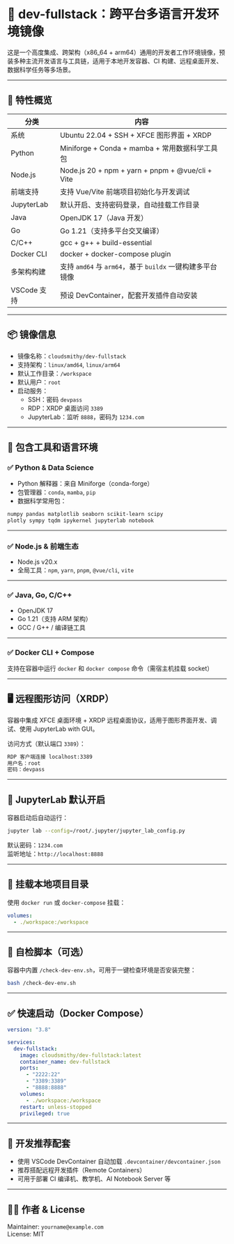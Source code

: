 # 🐳 dev-fullstack：跨平台多语言开发环境镜像

这是一个高度集成、跨架构（x86_64 + arm64）通用的开发者工作环境镜像，预装多种主流开发语言与工具链，适用于本地开发容器、CI 构建、远程桌面开发、数据科学任务等多场景。

---

## 🚀 特性概览

| 分类        | 内容                                                                 |
|-------------|----------------------------------------------------------------------|
| 系统        | Ubuntu 22.04 + SSH + XFCE 图形界面 + XRDP                           |
| Python      | Miniforge + Conda + mamba + 常用数据科学工具包                      |
| Node.js     | Node.js 20 + npm + yarn + pnpm + @vue/cli + Vite                    |
| 前端支持    | 支持 Vue/Vite 前端项目初始化与开发调试                              |
| JupyterLab  | 默认开启、支持密码登录，自动挂载工作目录                             |
| Java        | OpenJDK 17（Java 开发）                                             |
| Go          | Go 1.21（支持多平台交叉编译）                                       |
| C/C++       | gcc + g++ + build-essential                                          |
| Docker CLI  | docker + docker-compose plugin                                      |
| 多架构构建  | 支持 `amd64` 与 `arm64`，基于 `buildx` 一键构建多平台镜像           |
| VSCode 支持 | 预设 DevContainer，配套开发插件自动安装                              |

---

## 📦 镜像信息

- 镜像名称：`cloudsmithy/dev-fullstack`
- 支持架构：`linux/amd64`, `linux/arm64`
- 默认工作目录：`/workspace`
- 默认用户：`root`
- 启动服务：
  - SSH：密码 `devpass`
  - RDP：XRDP 桌面访问 `3389`
  - JupyterLab：监听 `8888`，密码为 `1234.com`

---

## 🧰 包含工具和语言环境

### ✅ Python & Data Science

- Python 解释器：来自 Miniforge（conda-forge）
- 包管理器：`conda`, `mamba`, `pip`
- 数据科学常用包：

```bash
numpy pandas matplotlib seaborn scikit-learn scipy
plotly sympy tqdm ipykernel jupyterlab notebook
```

---

### ✅ Node.js & 前端生态

- Node.js v20.x
- 全局工具：`npm`, `yarn`, `pnpm`, `@vue/cli`, `vite`

---

### ✅ Java, Go, C/C++

- OpenJDK 17
- Go 1.21（支持 ARM 架构）
- GCC / G++ / 编译链工具

---

### ✅ Docker CLI + Compose

支持在容器中运行 `docker` 和 `docker compose` 命令（需宿主机挂载 socket）

---

## 🖥️ 远程图形访问（XRDP）

容器中集成 XFCE 桌面环境 + XRDP 远程桌面协议，适用于图形界面开发、调试、使用 JupyterLab with GUI。

访问方式（默认端口 `3389`）：

```bash
RDP 客户端连接 localhost:3389
用户名：root
密码：devpass
```

---

## 🔐 JupyterLab 默认开启

容器启动后自动运行：

```bash
jupyter lab --config=/root/.jupyter/jupyter_lab_config.py
```

默认密码：`1234.com`  
监听地址：`http://localhost:8888`

---

## 📂 挂载本地项目目录

使用 `docker run` 或 `docker-compose` 挂载：

```yaml
volumes:
  - ./workspace:/workspace
```

---

## 🧪 自检脚本（可选）

容器中内置 `/check-dev-env.sh`，可用于一键检查环境是否安装完整：

```bash
bash /check-dev-env.sh
```

---

## ✅ 快速启动（Docker Compose）

```yaml
version: "3.8"

services:
  dev-fullstack:
    image: cloudsmithy/dev-fullstack:latest
    container_name: dev-fullstack
    ports:
      - "2222:22"
      - "3389:3389"
      - "8888:8888"
    volumes:
      - ./workspace:/workspace
    restart: unless-stopped
    privileged: true
```

---

## 🔧 开发推荐配套

- 使用 VSCode DevContainer 自动加载 `.devcontainer/devcontainer.json`
- 推荐搭配远程开发插件（Remote Containers）
- 可用于部署 CI 编译机、教学机、AI Notebook Server 等

---

## 🧑‍💻 作者 & License

Maintainer: `yourname@example.com`  
License: MIT